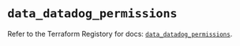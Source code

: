 # `data_datadog_permissions`

Refer to the Terraform Registory for docs: [`data_datadog_permissions`](https://registry.terraform.io/providers/datadog/datadog/3.34.0/docs/data-sources/permissions).
